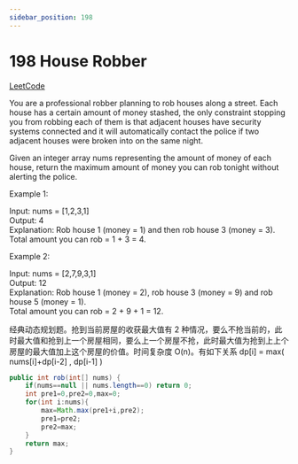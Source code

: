 ```yaml
---
sidebar_position: 198
---
```


# 198 House Robber

[LeetCode](https://leetcode.com/problems/house-robber/)


You are a professional robber planning to rob houses along a street. Each house has a certain amount of money stashed, the only constraint stopping you from robbing each of them is that adjacent houses have security systems connected and it will automatically contact the police if two adjacent houses were broken into on the same night.

Given an integer array nums representing the amount of money of each house, return the maximum amount of money you can rob tonight without alerting the police.

 

Example 1:

Input: nums = [1,2,3,1]  
Output: 4  
Explanation: Rob house 1 (money = 1) and then rob house 3 (money = 3).  
Total amount you can rob = 1 + 3 = 4.  

Example 2:

Input: nums = [2,7,9,3,1]  
Output: 12  
Explanation: Rob house 1 (money = 2), rob house 3 (money = 9) and rob house 5 (money = 1).  
Total amount you can rob = 2 + 9 + 1 = 12.  

经典动态规划题。抢到当前房屋的收获最大值有 2 种情况，要么不抢当前的，此时最大值和抢到上一个房屋相同，要么上一个房屋不抢，此时最大值为抢到上上个房屋的最大值加上这个房屋的价值。时间复杂度 O(n)。有如下关系 dp[i] = max( nums[i]+dp[i-2] , dp[i-1] )



```java
public int rob(int[] nums) {
    if(nums==null || nums.length==0) return 0;
    int pre1=0,pre2=0,max=0;
    for(int i:nums){
        max=Math.max(pre1+i,pre2);
        pre1=pre2;
        pre2=max;
    }
    return max;
}
```